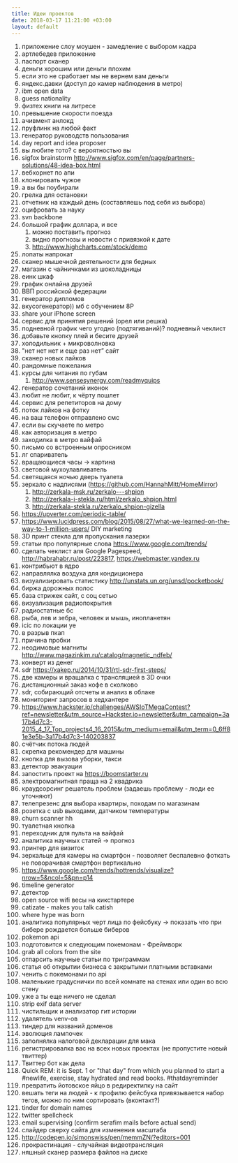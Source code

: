 ```yaml
---
title: Идеи проектов
date: 2018-03-17 11:21:00 +03:00
layout: default
---
```


1. приложение слоу моушен - замедление с выбором кадра
2. артлебедев приложение
3. паспорт сканер
4. деньги хорошим или деньги плохим
5. если это не сработает мы не вернем вам деньги
6. яндекс.давки (доступ до камер наблюдения в метро)
7. ibm open data
8. guess nationality
9. физтех книги на литресе
10. превышение скорости поезда
11. ачивмент анлокд
12. пруфлинк на любой факт
13. генератор руководств пользования
14. day report and idea proposer
15. вы любите тото? с вероятностью вы
16. sigfox brainstorm http://www.sigfox.com/en/page/partners-solutions/48-idea-box.html
17. вебхорнет по апи
18. клонировать чужое
19. а вы бы поубирали
20. грелка для остановки
21. отчетник на каждый день (составляешь под себя из выбора)
22. оцифровать за науку
23. svn backbone
24. большой график доллара, и все
    1. можно поставить прогноз
    2. видно прогнозы и новости с привязкой к дате
    3. http://www.highcharts.com/stock/demo
25. лопаты напрокат
26. сканер мышечной деятельности для бедных
27. магазин с чайничками из шоколадницы
28. еинк шкаф
29. график онлайна друзей
30. ВВП российской федерации
31. генератор дипломов
32. вкусогенератор)) мб с обучением 8Р
33. share your iPhone screen
34. сервис для принятия решений (орел или решка)
35. подневной график чего угодно (подтягиваний)? подневный чеклист
36. добавьте кнопку плей и бесите друзей 
37. холодильник + микроволновка
38. "нет нет нет и еще раз нет” сайт
39. сканер новых лайков
40. рандомные пожелания
41. курсы для читания по губам
    1. http://www.sensesynergy.com/readmyquips
42. генератор сочетаний иконок
43. любит не любит, к чёрту пошлет
44. сервис для репетиторов на дому 
45. поток лайков на фотку
46. на ваш телефон отправлено смс
47. если вы скучаете по метро
48. как авторизация в метро
49. заходилка в метро вайфай
50. письмо со встроенным опросником
51. лг спариватель 
52. вращающиеся часы -> картина
53. световой мухоулавливатель
54. светящаяся ночью дверь туалета
55. зеркало с надписями (https://github.com/HannahMitt/HomeMirror)
    1. http://zerkala-msk.ru/zerkalo---shpion
    2. http://zerkala-i-stekla.ru/html/zerkalo_shpion.html
    3. http://zerkala-stekla.ru/zerkalo_shpion-gizella
56. https://upverter.com/periodic-table/
57. https://www.lucidpress.com/blog/2015/08/27/what-we-learned-on-the-way-to-1-million-users/ DIY marketing
58. 3D принт стекла для пропускания лазерки
59. статьи про популярные слова https://www.google.com/trends/
60. сделать чеклист аля Google Pagespeed, http://habrahabr.ru/post/223817, https://webmaster.yandex.ru
61. контрибьют в ядро
62. направлялка воздуха для кондиционера
63. визуализировать статистику http://unstats.un.org/unsd/pocketbook/
64. биржа дорожных полос 
65. база стрижек сайт, с соц сетью
66. визуализация радиопокрытия 
67. радиостатные бс
68. рыба, лев и зебра, человек и мышь, инопланетян
69. icic по локации уе
70. в разрыв пкап
71. причина пробки 
72. неодимовые магниты http://www.magazinkim.ru/catalog/magnetic_ndfeb/
73. конверт из денег
74. sdr https://xakep.ru/2014/10/31/rtl-sdr-first-steps/
75. две камеры и вращалка с трансляцией в 3D очки
76. дистанционный заказ кофе в сколково
77. sdr, собирающий отсчеты и анализ в облаке
78. мониторинг запросов в хедхантере
79. https://www.hackster.io/challenges/AWSIoTMegaContest?ref=newsletter&utm_source=Hackster.io+newsletter&utm_campaign=3a17b4d7c3-2015_4_17_Top_projects4_16_2015&utm_medium=email&utm_term=0_6ff81e3e5b-3a17b4d7c3-140203837
80. счётчик потока людей
81. скрепка рекомендер для машины 
82. кнопка для вызова уборки, такси 
83. детектор эвакуации 
84. запостить проект на https://boomstarter.ru
85. электромагнитная праща на 2 квадрика 
86. краудсорсинг решатель проблем (задаешь проблему - люди ее уточняют)
87. телепрезенс для выбора квартиры, походам по магазинам
88. розетка с usb выходами, датчиком температуры
89. churn scanner hh
90. туалетная кнопка
91. переходник для пульта на вайфай
92. аналитика научных статей -> прогноз 
93. принтер для визиток
94. зеркальце для камеры на смартфон - позволяет беспалевно фоткать не поворачивая смартфон вертикально
95. https://www.google.com/trends/hottrends/visualize?nrow=5&ncol=5&pn=p14
96. timeline generator
97. детектор
98. open source wifi весы на кикстартере
99. catizate - makes you talk catish
100. where hype was born
101. аналитика популярных черт лица по фейсбуку -> показать что при бибере рождается больше биберов
102. pokemon api
103. подготовится к следующим покемонам - Фреймворк 
104. grab all colors from the site
105. отпарсить научные статьи по триграммам 
106. статья об открытии бизнеса с закрытыми платными вставками
107. ченить с покемонами по api
108. маленькие градуснички по всей комнате на стенах или один во всю стену
109. уже <time> а ты еще ничего не сделал
110. strip exif data server
111. чистильщик и анализатор гит истории
112. удалятель venv-ов
113. тиндер для названий доменов
114. эволюция лампочек
115. заполнялка налоговой декларации для мака
116. регистрировалка вас на всех новых проектах (не пропустите новый твиттер)
117. Твиттер бот как дела 
118. Quick REM: it is Sept. 1 or "that day" from which you planned to start a #newlife, exercise, stay hydrated and read books. #thatdayreminder
119. превратить йотовское яйцо в редиректилку на сайт
120. вешать теги на людей - к профилю фейсбука привязывается набор тегов, можно по ним сортировать (вконтакт?)
121. tinder for domain names 
122. twitter spellcheck
123. email supervising (confirm serafim mails before actual send)
124. слайдер сверху сайта для изменения масштаба
125. http://codepen.io/simonswiss/pen/memmZN/?editors=001
126. прокрастинация - случайная видеотрансляция
127. няшный сканер размера файлов на диске